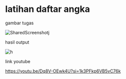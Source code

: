 # latihan daftar angka

gambar tugas

![SharedScreenshotj](https://github.com/calvin123u/latihandaftaramgka/assets/146921506/b435cc3a-e7db-45ed-a100-c731066077f2)


hasil output

![h](https://github.com/calvin123u/latihandaftaramgka/assets/146921506/e11dff82-8334-42c1-bb9c-45574252ce4b)


link youtube

https://youtu.be/Dq8V-OEwk4U?si=1k3PFkp6VB5vC76k
